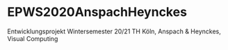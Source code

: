 # EPWS2020AnspachHeynckes
Entwicklungsprojekt Wintersemester 20/21 TH Köln, Anspach &amp; Heynckes, Visual Computing
